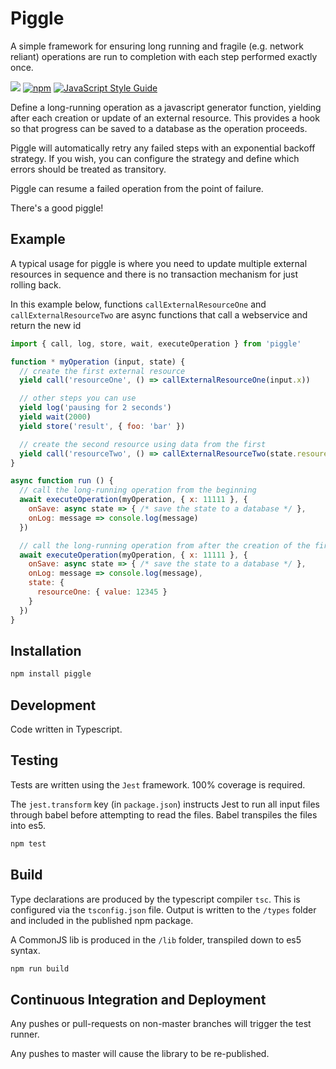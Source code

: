 # Piggle

A simple framework for ensuring long running and fragile (e.g. network reliant) operations are run to completion with each step performed exactly once.

![](https://github.com/karlhulme/piggle/workflows/CD/badge.svg)
[![npm](https://img.shields.io/npm/v/piggle.svg)](https://www.npmjs.com/package/piggle)
[![JavaScript Style Guide](https://img.shields.io/badge/code_style-standard-brightgreen.svg)](https://standardjs.com)

Define a long-running operation as a javascript generator function, yielding after each creation or update of an external resource.  This provides a hook so that progress can be saved to a database as the operation proceeds.

Piggle will automatically retry any failed steps with an exponential backoff strategy.  If you wish, you can configure the strategy and define which errors should be treated as transitory.

Piggle can resume a failed operation from the point of failure.

There's a good piggle!

## Example

A typical usage for piggle is where you need to update multiple external resources in sequence and there is no transaction mechanism for just rolling back.

In this example below, functions `callExternalResourceOne` and `callExternalResourceTwo` are async functions that call a webservice and return the new id

```javascript
import { call, log, store, wait, executeOperation } from 'piggle'

function * myOperation (input, state) {
  // create the first external resource
  yield call('resourceOne', () => callExternalResourceOne(input.x))

  // other steps you can use
  yield log('pausing for 2 seconds')
  yield wait(2000)
  yield store('result', { foo: 'bar' })

  // create the second resource using data from the first
  yield call('resourceTwo', () => callExternalResourceTwo(state.resoureOne.value))
}

async function run () {
  // call the long-running operation from the beginning
  await executeOperation(myOperation, { x: 11111 }, {
    onSave: async state => { /* save the state to a database */ },
    onLog: message => console.log(message)
  })

  // call the long-running operation from after the creation of the first resource
  await executeOperation(myOperation, { x: 11111 }, {
    onSave: async state => { /* save the state to a database */ },
    onLog: message => console.log(message),
    state: {
      resourceOne: { value: 12345 }
    }
  })
}
```

## Installation

```bash
npm install piggle
```

## Development

Code written in Typescript.

## Testing

Tests are written using the `Jest` framework.  100% coverage is required.

The `jest.transform` key (in `package.json`) instructs Jest to run all input files through babel before attempting to read the files.  Babel transpiles the files into es5.

```bash
npm test
```

## Build

Type declarations are produced by the typescript compiler `tsc`.  This is configured via the `tsconfig.json` file.  Output is written to the `/types` folder and included in the published npm package.

A CommonJS lib is produced in the `/lib` folder, transpiled down to es5 syntax.

```bash
npm run build
```

## Continuous Integration and Deployment

Any pushes or pull-requests on non-master branches will trigger the test runner.

Any pushes to master will cause the library to be re-published.
